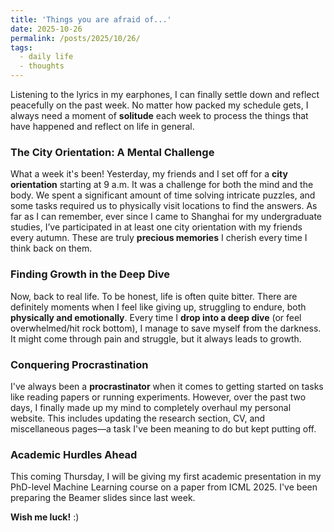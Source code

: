 ```yaml
---
title: 'Things you are afraid of...'
date: 2025-10-26
permalink: /posts/2025/10/26/
tags: 
  - daily life
  - thoughts
---
```


Listening to the lyrics in my earphones, I can finally settle down and reflect peacefully on the past week.
No matter how packed my schedule gets, I always need a moment of **solitude** each week to process the things that have happened and reflect on life in general.

### The City Orientation: A Mental Challenge

What a week it's been! Yesterday, my friends and I set off for a **city orientation** starting at 9 a.m. It was a challenge for both the mind and the body. We spent a significant amount of time solving intricate puzzles, and some tasks required us to physically visit locations to find the answers. As far as I can remember, ever since I came to Shanghai for my undergraduate studies, I’ve participated in at least one city orientation with my friends every autumn. These are truly **precious memories** I cherish every time I think back on them.

### Finding Growth in the Deep Dive

Now, back to real life.
To be honest, life is often quite bitter. There are definitely moments when I feel like giving up, struggling to endure, both **physically and emotionally**. Every time I **drop into a deep dive** (or feel overwhelmed/hit rock bottom), I manage to save myself from the darkness. It might come through pain and struggle, but it always leads to growth.

### Conquering Procrastination

I've always been a **procrastinator** when it comes to getting started on tasks like reading papers or running experiments. However, over the past two days, I finally made up my mind to completely overhaul my personal website. This includes updating the research section, CV, and miscellaneous pages—a task I've been meaning to do but kept putting off.

### Academic Hurdles Ahead

This coming Thursday, I will be giving my first academic presentation in my PhD-level Machine Learning course on a paper from ICML 2025. I've been preparing the Beamer slides since last week.

**Wish me luck!** :)
